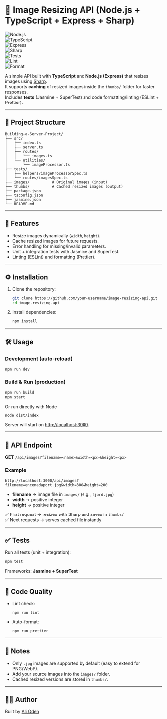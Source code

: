 # 📸 Image Resizing API (Node.js + TypeScript + Express + Sharp)

![Node.js](https://img.shields.io/badge/Node.js-18+-green?logo=node.js)  
![TypeScript](https://img.shields.io/badge/TypeScript-5-blue?logo=typescript)  
![Express](https://img.shields.io/badge/Express.js-4-black?logo=express)  
![Sharp](https://img.shields.io/badge/Sharp-Image%20Processing-orange)  
![Tests](https://img.shields.io/badge/Tests-Passing-brightgreen?logo=jasmine)  
![Lint](https://img.shields.io/badge/Lint-ESLint-purple?logo=eslint)  
![Format](https://img.shields.io/badge/Format-Prettier-yellow?logo=prettier)

A simple API built with **TypeScript** and **Node.js (Express)** that resizes images using [Sharp](https://sharp.pixelplumbing.com/).  
It supports **caching** of resized images inside the `thumbs/` folder for faster responses.  
Includes **tests** (Jasmine + SuperTest) and code formatting/linting (ESLint + Prettier).

---

## 📂 Project Structure
```
Building-a-Server-Project/
├── src/
│   ├── index.ts
│   ├── server.ts
│   ├── routes/
│   │   └── images.ts
│   └── utilities/
│       └── imageProcessor.ts
├── tests/
│   ├── helpers/imageProcessorSpec.ts
│   └── routes/imagesSpec.ts
├── images/          # Original images (input)
├── thumbs/          # Cached resized images (output)
├── package.json
├── tsconfig.json
├── jasmine.json
└── README.md
```

---

## 🚀 Features
- Resize images dynamically (`width`, `height`).
- Cache resized images for future requests.
- Error handling for missing/invalid parameters.
- Unit + integration tests with Jasmine and SuperTest.
- Linting (ESLint) and formatting (Prettier).

---

## ⚙️ Installation
1. Clone the repository:
   ```bash
   git clone https://github.com/your-username/image-resizing-api.git
   cd image-resizing-api
   ```

2. Install dependencies:
   ```bash
   npm install
   ```

---

## 🛠 Usage

### Development (auto-reload)
```bash
npm run dev
```

### Build & Run (production)
```bash
npm run build
npm start
```
Or run directly with Node
```bash
node dist/index
```

Server will start on [http://localhost:3000](http://localhost:3000).

---

## 📡 API Endpoint

**GET** `/api/images?filename=<name>&width=<px>&height=<px>`

### Example
```
http://localhost:3000/api/images?filename=encenadaport.jpg&width=300&height=200
```

- **filename** → image file in `images/` (e.g., `fjord.jpg`)  
- **width** → positive integer  
- **height** → positive integer  

✅ First request → resizes with Sharp and saves in `thumbs/`  
✅ Next requests → serves cached file instantly  

---

## ✅ Tests
Run all tests (unit + integration):
```bash
npm test
```

Frameworks: **Jasmine + SuperTest**

---

## 🧹 Code Quality
- Lint check:
  ```bash
  npm run lint
  ```
- Auto-format:
  ```bash
  npm run prettier
  ```

---

## 📌 Notes
- Only `.jpg` images are supported by default (easy to extend for PNG/WebP).
- Add your source images into the `images/` folder.
- Cached resized versions are stored in `thumbs/`.

---

## 👨‍💻 Author
Built by [Ali Odeh](https://github.com/Ali-Odeh) 
